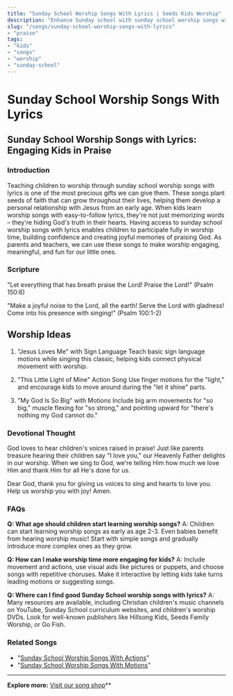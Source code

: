 ```yaml
---
title: "Sunday School Worship Songs With Lyrics | Seeds Kids Worship"
description: "Enhance Sunday school with sunday school worship songs with lyrics that teach faith through music. Educational worship resources for children."
slug: "/songs/sunday-school-worship-songs-with-lyrics"
- "praise"
tags:
- "kids"
- "songs"
- "worship"
- "sunday-school"
---
```


# Sunday School Worship Songs With Lyrics

## Sunday School Worship Songs with Lyrics: Engaging Kids in Praise

### Introduction
Teaching children to worship through sunday school worship songs with lyrics is one of the most precious gifts we can give them. These songs plant seeds of faith that can grow throughout their lives, helping them develop a personal relationship with Jesus from an early age. When kids learn worship songs with easy-to-follow lyrics, they're not just memorizing words – they're hiding God's truth in their hearts. Having access to sunday school worship songs with lyrics enables children to participate fully in worship time, building confidence and creating joyful memories of praising God. As parents and teachers, we can use these songs to make worship engaging, meaningful, and fun for our little ones.

### Scripture
"Let everything that has breath praise the Lord! Praise the Lord!" (Psalm 150:6)

"Make a joyful noise to the Lord, all the earth! Serve the Lord with gladness! Come into his presence with singing!" (Psalm 100:1-2)

## Worship Ideas
1. "Jesus Loves Me" with Sign Language
Teach basic sign language motions while singing this classic, helping kids connect physical movement with worship.

2. "This Little Light of Mine" Action Song
Use finger motions for the "light," and encourage kids to move around during the "let it shine" parts.

3. "My God Is So Big" with Motions
Include big arm movements for "so big," muscle flexing for "so strong," and pointing upward for "there's nothing my God cannot do."

### Devotional Thought
God loves to hear children's voices raised in praise! Just like parents treasure hearing their children say "I love you," our Heavenly Father delights in our worship. When we sing to God, we're telling Him how much we love Him and thank Him for all He's done for us.

Dear God, thank you for giving us voices to sing and hearts to love you. Help us worship you with joy! Amen.

### FAQs

**Q: What age should children start learning worship songs?**
A: Children can start learning worship songs as early as age 2-3. Even babies benefit from hearing worship music! Start with simple songs and gradually introduce more complex ones as they grow.

**Q: How can I make worship time more engaging for kids?**
A: Include movement and actions, use visual aids like pictures or puppets, and choose songs with repetitive choruses. Make it interactive by letting kids take turns leading motions or suggesting songs.

**Q: Where can I find good Sunday School worship songs with lyrics?**
A: Many resources are available, including Christian children's music channels on YouTube, Sunday School curriculum websites, and children's worship DVDs. Look for well-known publishers like Hillsong Kids, Seeds Family Worship, or Go Fish.

### Related Songs

- "[Sunday School Worship Songs With Actions](/songs/sunday-school-worship-songs-with-actions/)"
- "[Sunday School Worship Songs With Motions](/songs/sunday-school-worship-songs-with-motions/)"

---

**Explore more:** [Visit our song shop](https://seedskidsworship.com/shop)**

<!-- Schema Markup -->
<script type="application/ld+json">
{
  "@context": "https://schema.org",
  "@type": "MusicRecording",
  "name": "Sunday School Worship Songs With Lyrics",
  "byArtist": {
    "@type": "MusicGroup",
    "name": "Seeds Kids Worship"
  },
  "isFamilyFriendly": true,
  "url": "https://seedskidsworship.com/songs/sunday-school-worship-songs-with-lyrics/"
}
</script>